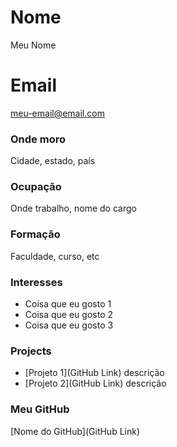 ﻿# Nome
Meu Nome
 
# Email
meu-email@email.com

### Onde moro
Cidade, estado, país

### Ocupação
Onde trabalho, nome do cargo 

### Formação
Faculdade, curso, etc

### Interesses
- Coisa que eu gosto 1
- Coisa que eu gosto 2
- Coisa que eu gosto 3


### Projects
- [Projeto 1](GitHub Link) descrição
- [Projeto 2](GitHub Link) descrição

### Meu GitHub
[Nome do GitHub](GitHub Link)